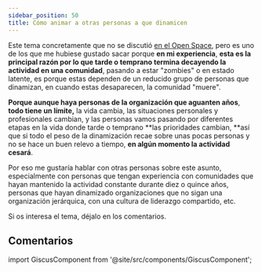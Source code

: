 ```yaml
---
sidebar_position: 50
title: Cómo animar a otras personas a que dinamicen
---
```


Este tema concretamente que no se discutió [en el Open Space](/es/blog/recursos-para-comunidades-tecnologicas), pero es uno de los que me hubiese gustado sacar porque **en mi experiencia**, **esta es la principal razón por lo que tarde o temprano termina decayendo la actividad en una comunidad**, pasando a estar "zombies" o en estado latente, es porque estas dependen de un reducido grupo de personas que dinamizan, en cuando estas desaparecen, la comunidad "muere". 

**Porque aunque haya personas de la organización que aguanten años**, **todo tiene un límite,** la vida cambia, las situaciones personales y profesionales cambian, y las personas vamos pasando por diferentes etapas en la vida donde tarde o temprano **las prioridades cambian, **así que si todo el peso de la dinamización recae sobre unas pocas personas y no se hace un buen relevo a tiempo, **en algún momento la actividad cesará**.

Por eso me gustaría hablar con otras personas sobre este asunto, especialmente con personas que tengan experiencia con comunidades que hayan mantenido la actividad constante durante diez o quince años, personas que hayan dinamizado organizaciones que no sigan una organización jerárquica, con una cultura de liderazgo compartido, etc.

Si os interesa el tema, déjalo en los comentarios.

## Comentarios

import GiscusComponent from '@site/src/components/GiscusComponent';

<GiscusComponent></GiscusComponent>